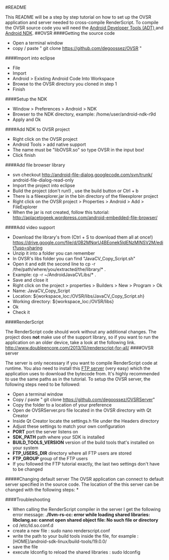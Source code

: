 #README

This README will be a step by step tutorial on how to set up the OVSR application and server needed to cross-compile RenderScript.
To compile the OVSR source code you will need the [Android Developer Tools (ADT) ](https://developer.android.com/sdk/installing/bundle.html) and [Android NDK](https://developer.android.com/tools/sdk/ndk/index.html#Installing).
##OVSR
####Getting the source code
* Open a terminal window
* copy / paste " git clone https://github.com/degoossez/OVSR "

####Import into eclipse
* File 
* Import
* Android > Existing Android Code Into Workspace
* Browse to the OVSR directory you cloned in step 1
* Finish

####Setup the NDK
* Window > Preferences > Android > NDK
* Browser to the NDK directory, example: /home/user/android-ndk-r9d
* Apply and Ok

####Add NDK to OVSR project
* Right click on the OVSR project
* Android Tools > add native support 
* The name must be "libOVSR.so" so type OVSR in the input box!
* Click finish

####Add file browser library
* svn checkout http://android-file-dialog.googlecode.com/svn/trunk/ android-file-dialog-read-only
* Import the project into eclipse
* Build the project (don't run!) , use the build button or Ctrl + b
* There is a fileexplorer.jar in the bin directory of the fileexplorer project
* Right click on the OVSR project > Properties > Android > Add > FileExplorer
* When the jar is not created, follow this tutorial: http://aplacetogeek.wordpress.com/android-embedded-file-browser/

####Add video support
* Download the library's from (Ctrl + S to download them all at once!) https://drive.google.com/file/d/0B2MNqrU4BEonek5ldENzMlNSV2M/edit?usp=sharing  
* Unzip it into a folder you can remember
* In OVSR's libs folder you can find "JavaCV_Copy_Script.sh" 
* Open it and edit the second line to cp -r /the/path/where/you/extracted/the/library/* .
* Example: cp -r ~/AndroidJavaCVLibs/* .
* Save and close it
* Right click on the project > properties > Builders > New > Program > Ok
* Name: JavaCV_Copy_Script
* Location: ${workspace_loc:/OVSR/libs/JavaCV_Copy_Script.sh}
* Working directory: ${workspace_loc:/OVSR/libs}
* Ok
* Check it

####RenderScript

The RenderScript code should work without any additional changes. The project does **not** make use of the support library, so if you want to
run the application on an older device, take a look at the following link. http://www.doubleencore.com/2013/10/renderscript-for-all/
####OVSR server

The server is only necessary if you want to compile RenderScript code at runtime.
You also need to install this [FTP server](https://help.ubuntu.com/community/PureFTP) (very easy) which the application uses to download the bytecode from. It's highly recommended to use the same paths as in the tutorial.
To setup the OVSR server, the following steps need to be followed:
* Open a terminal window
* Copy / paste " git clone https://github.com/degoossez/OVSRServer"
* Copy the folder to a location of your preference
* Open de OVSRServer.pro file located in the OVSR directory with Qt Creator
* Inside Qt Creator locate the settings.h file under the Headers directory
* Adjust these settings to match your own configuration
 * **PORT** port the server listens on 
 * **SDK_PATH** path where your SDK is installed
 * **BUILD_TOOLS_VERSION** version of the build tools that's installed on your system
 * **FTP_USERS_DIR** directory where all FTP users are stored
 * **FTP_GROUP** group of the FTP users
* If you followed the FTP tutorial exactly, the last two settings don't have to be changed 

#####Changing default server
The OVSR application can connect to default server specified in the source code. The location of the this server can be changed
with the following steps:
 * 

####Troubleshooting
* When calling the RenderScript compiler in the server I get the following error message: **./llvm-rs-cc: error while loading shared libraries: libclang.so: cannot open shared object file: No such file or directory**
 * cd /etc/ld.so.conf.d
 * create a new file : sudo nano renderscript.conf
 * write the path to your build tools inside the file, for example : [HOME]/android-sdk-linux/build-tools/19.0.0/
 * save the file 
 * execute ldconfig to reload the shared libraries : sudo ldconfig

